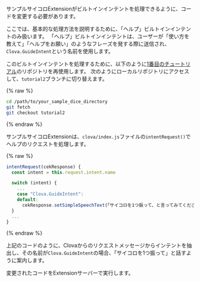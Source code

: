 サンプルサイコロExtensionがビルトインインテントを処理できるように、コードを変更する必要があります。

ここでは、基本的な処理方法を説明するために、「ヘルプ」ビルトインインテントのみ扱います。
「ヘルプ」ビルトインインテントは、ユーザーが「使い方を教えて」「ヘルプをお願い」のようなフレーズを発する際に送信され、`Clova.GuideIntent`という名前を使用します。

このビルトインインテントを処理するために、以下のように[1番目のチュートリアル](/CEK/Tutorials/Build_Simple_Extension.md)のリポジトリを再使用します。
次のようにローカルリポジトリにアクセスして、`tutorial2`ブランチに切り替えます。

{% raw %}
```bash
cd /path/to/your_sample_dice_directory
git fetch
git checkout tutorial2
```
{% endraw %}

サンプルサイコロExtensionは、`clova/index.js`ファイルの`intentRequest()`でヘルプのリクエストを処理します。

{% raw %}
```javascript
intentRequest(cekResponse) {
  const intent = this.request.intent.name

  switch (intent) {
    ...
    case "Clova.GuideIntent":
    default:
      cekResponse.setSimpleSpeechText(「サイコロを1つ振って、と言ってみてください」)
  }
  ...
}
```
{% endraw %}

上記のコードのように、Clovaからのリクエストメッセージからインテントを抽出し、その名前が`Clova.GuideIntent`の場合、「サイコロを1つ振って」と話すように案内します。

変更されたコードをExtensionサーバーで実行します。
